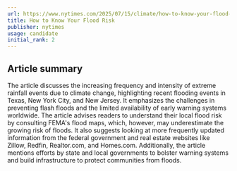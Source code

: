 ```yaml
---
url: https://www.nytimes.com/2025/07/15/climate/how-to-know-your-flood-risk.html
title: How to Know Your Flood Risk
publisher: nytimes
usage: candidate
initial_rank: 2
---
```

## Article summary
The article discusses the increasing frequency and intensity of extreme rainfall events due to climate change, highlighting recent flooding events in Texas, New York City, and New Jersey. It emphasizes the challenges in preventing flash floods and the limited availability of early warning systems worldwide. The article advises readers to understand their local flood risk by consulting FEMA's flood maps, which, however, may underestimate the growing risk of floods. It also suggests looking at more frequently updated information from the federal government and real estate websites like Zillow, Redfin, Realtor.com, and Homes.com. Additionally, the article mentions efforts by state and local governments to bolster warning systems and build infrastructure to protect communities from floods.
